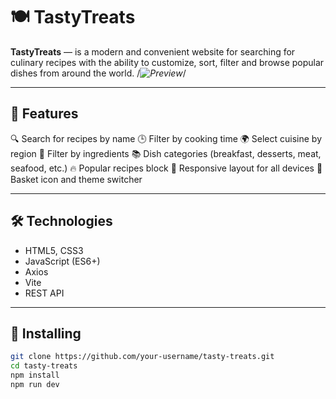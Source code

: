 # 🍽️ TastyTreats

**TastyTreats** — is a modern and convenient website for searching for culinary recipes with the ability to customize, sort, filter and browse popular dishes from around the world.
/*![Preview](https://your-image-link.com/preview.jpg)*/

---

## 🚀 Features

🔍 Search for recipes by name
🕒 Filter by cooking time
🌍 Select cuisine by region
🍅 Filter by ingredients
📚 Dish categories (breakfast, desserts, meat, seafood, etc.)
🔥 Popular recipes block
📱 Responsive layout for all devices
🛒 Basket icon and theme switcher

---

## 🛠️ Technologies

- HTML5, CSS3
- JavaScript (ES6+)
- Axios 
- Vite 
- REST API 

---

## 💾 Installing

```bash
git clone https://github.com/your-username/tasty-treats.git
cd tasty-treats
npm install
npm run dev
